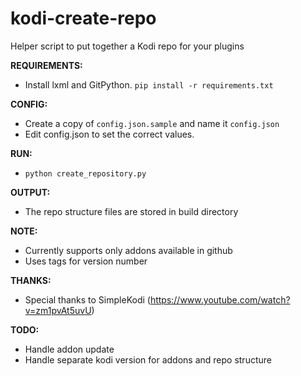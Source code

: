 # kodi-create-repo
Helper script to put together a Kodi repo for your plugins

**REQUIREMENTS:**
- Install lxml and GitPython. ``` pip install -r requirements.txt ```

**CONFIG:**
- Create a copy of ```config.json.sample``` and name it ```config.json```
- Edit config.json to set the correct values.

**RUN:**
- ```python create_repository.py```

**OUTPUT:**
- The repo structure files are stored in build directory

**NOTE:**
- Currently supports only addons available in github
- Uses tags for version number

**THANKS:**
- Special thanks to SimpleKodi (https://www.youtube.com/watch?v=zm1pvAt5uvU)

**TODO:**
- Handle addon update
- Handle separate kodi version for addons and repo structure
